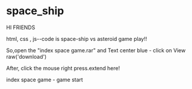 # space_ship

HI FRIENDS 

html, css , js--code is space-ship vs asteroid game play!!

So,open the "index space game.rar" and Text center blue  - click on View raw('download')

After, click the mouse right press.extend here!

index space game - game start

